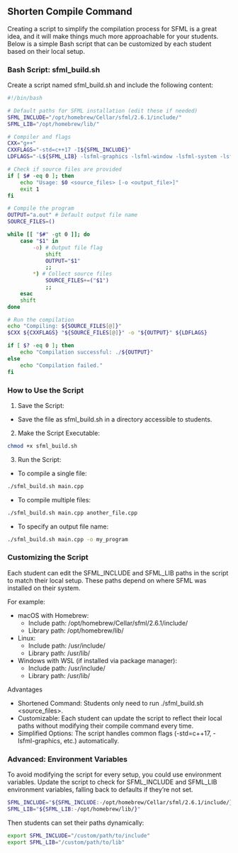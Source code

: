 ## Shorten Compile Command

Creating a script to simplify the compilation process for SFML is a great idea, and it will make things much more approachable for your students. Below is a simple Bash script that can be customized by each student based on their local setup.

### Bash Script: sfml_build.sh

Create a script named sfml_build.sh and include the following content:

```bash
#!/bin/bash

# Default paths for SFML installation (edit these if needed)
SFML_INCLUDE="/opt/homebrew/Cellar/sfml/2.6.1/include/"
SFML_LIB="/opt/homebrew/lib/"

# Compiler and flags
CXX="g++"
CXXFLAGS="-std=c++17 -I${SFML_INCLUDE}"
LDFLAGS="-L${SFML_LIB} -lsfml-graphics -lsfml-window -lsfml-system -lsfml-network"

# Check if source files are provided
if [ $# -eq 0 ]; then
    echo "Usage: $0 <source_files> [-o <output_file>]"
    exit 1
fi

# Compile the program
OUTPUT="a.out" # Default output file name
SOURCE_FILES=()

while [[ "$#" -gt 0 ]]; do
    case "$1" in
        -o) # Output file flag
            shift
            OUTPUT="$1"
            ;;
        *) # Collect source files
            SOURCE_FILES+=("$1")
            ;;
    esac
    shift
done

# Run the compilation
echo "Compiling: ${SOURCE_FILES[@]}"
$CXX ${CXXFLAGS} "${SOURCE_FILES[@]}" -o "${OUTPUT}" ${LDFLAGS}

if [ $? -eq 0 ]; then
    echo "Compilation successful: ./${OUTPUT}"
else
    echo "Compilation failed."
fi
```

### How to Use the Script

1. Save the Script:

- Save the file as sfml_build.sh in a directory accessible to students.

2. Make the Script Executable:

```bash
chmod +x sfml_build.sh
```

3. Run the Script:

- To compile a single file:

```bash
./sfml_build.sh main.cpp
```

- To compile multiple files:

```bash
./sfml_build.sh main.cpp another_file.cpp
```

- To specify an output file name:

```bash
./sfml_build.sh main.cpp -o my_program
```

### Customizing the Script

Each student can edit the SFML_INCLUDE and SFML_LIB paths in the script to match their local setup. These paths depend on where SFML was installed on their system.

For example:

- macOS with Homebrew:
  - Include path: /opt/homebrew/Cellar/sfml/2.6.1/include/
  - Library path: /opt/homebrew/lib/
- Linux:
  - Include path: /usr/include/
  - Library path: /usr/lib/
- Windows with WSL (if installed via package manager):
  - Include path: /usr/include/
  - Library path: /usr/lib/

Advantages

- Shortened Command: Students only need to run ./sfml_build.sh <source_files>.
- Customizable: Each student can update the script to reflect their local paths without modifying their compile command every time.
- Simplified Options: The script handles common flags (-std=c++17, -lsfml-graphics, etc.) automatically.

### Advanced: Environment Variables

To avoid modifying the script for every setup, you could use environment variables. Update the script to check for SFML_INCLUDE and SFML_LIB environment variables, falling back to defaults if they’re not set.

```bash
SFML_INCLUDE="${SFML_INCLUDE:-/opt/homebrew/Cellar/sfml/2.6.1/include/}"
SFML_LIB="${SFML_LIB:-/opt/homebrew/lib/}"
```

Then students can set their paths dynamically:

```bash
export SFML_INCLUDE="/custom/path/to/include"
export SFML_LIB="/custom/path/to/lib"
```
